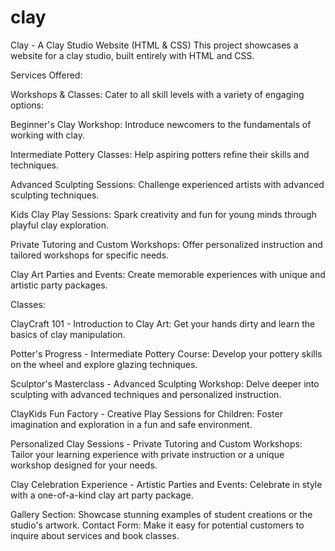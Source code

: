 # clay

Clay - A Clay Studio Website (HTML & CSS)
This project showcases a website for a clay studio, built entirely with HTML and CSS.

Services Offered:

Workshops & Classes: Cater to all skill levels with a variety of engaging options:

Beginner's Clay Workshop: Introduce newcomers to the fundamentals of working with clay.

Intermediate Pottery Classes: Help aspiring potters refine their skills and techniques.

Advanced Sculpting Sessions: Challenge experienced artists with advanced sculpting techniques.

Kids Clay Play Sessions: Spark creativity and fun for young minds through playful clay exploration.

Private Tutoring and Custom Workshops: Offer personalized instruction and tailored workshops for specific needs.

Clay Art Parties and Events: Create memorable experiences with unique and artistic party packages.


Classes:

ClayCraft 101 - Introduction to Clay Art: Get your hands dirty and learn the basics of clay manipulation.

Potter's Progress - Intermediate Pottery Course: Develop your pottery skills on the wheel and explore glazing techniques.

Sculptor's Masterclass - Advanced Sculpting Workshop: Delve deeper into sculpting with advanced techniques and personalized instruction.

ClayKids Fun Factory - Creative Play Sessions for Children: Foster imagination and exploration in a fun and safe environment.

Personalized Clay Sessions - Private Tutoring and Custom Workshops: Tailor your learning experience with private instruction or a unique workshop designed for your needs.

Clay Celebration Experience - Artistic Parties and Events: Celebrate in style with a one-of-a-kind clay art party package.
 

Gallery Section: Showcase stunning examples of student creations or the studio's artwork. 
Contact Form: Make it easy for potential customers to inquire about services and book classes.
